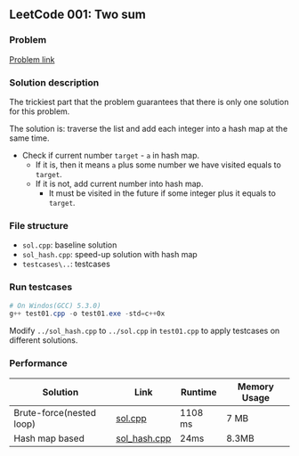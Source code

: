 ## LeetCode 001: Two sum

### Problem

[Problem link](https://leetcode.com/problems/two-sum/)

### Solution description

The trickiest part that the problem guarantees that there is only one solution for this problem. 

The solution is: traverse the list and add each integer into a hash map at the same time.

- Check if current number `target` - `a` in hash map. 
  - If it is, then it means `a` plus some number we have visited equals to `target`. 
  - If it is not, add current number into hash map. 
    - It must be visited in the future if some integer plus it equals to `target`.

### File structure

 - `sol.cpp`: baseline solution
 - `sol_hash.cpp`: speed-up solution with hash map
 - `testcases\..`: testcases

### Run testcases

```powershell
# On Windos(GCC) 5.3.0)
g++ test01.cpp -o test01.exe -std=c++0x
```

Modify `../sol_hash.cpp` to `../sol.cpp`  in `test01.cpp` to apply testcases on different solutions.

### Performance

| Solution             | Link         | Runtime | Memory Usage |
| ------------------------ | ------- | ------------ | ------------ |
| Brute-force(nested loop) | [sol.cpp](sol.cpp) | 1108 ms | 7 MB         |
| Hash map based           | [sol_hash.cpp](sol_hash.cpp) | 24ms    | 8.3MB        |

